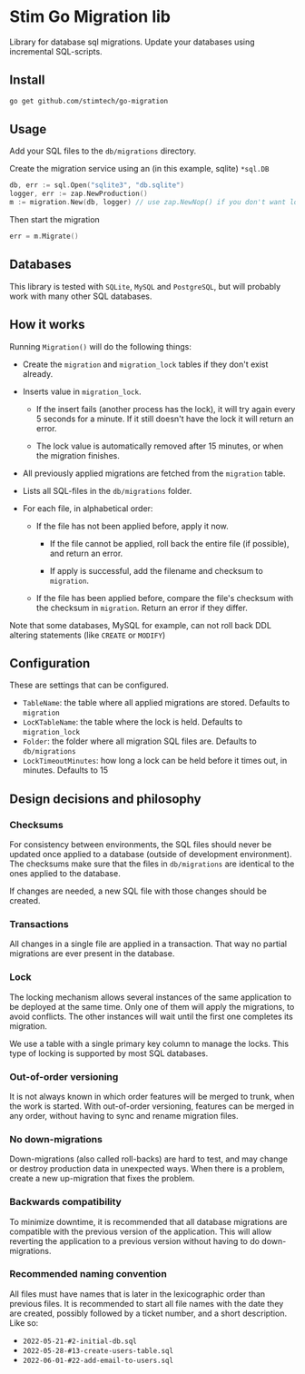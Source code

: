 # Stim Go Migration lib #
Library for database sql migrations. Update your databases using incremental SQL-scripts.

## Install ##
``` bash
go get github.com/stimtech/go-migration
```

## Usage ##
Add your SQL files to the `db/migrations` directory.

Create the migration service using an (in this example, sqlite) `*sql.DB`
``` go
db, err := sql.Open("sqlite3", "db.sqlite")
logger, err := zap.NewProduction()
m := migration.New(db, logger) // use zap.NewNop() if you don't want logs
```
Then start the migration
``` go
err = m.Migrate()
```

## Databases ##
This library is tested with `SQLite`, `MySQL` and `PostgreSQL`, but will probably work with many other SQL databases.

## How it works ##
Running `Migration()` will do the following things:

- Create the `migration` and `migration_lock` tables if they don't exist already.

- Inserts value in `migration_lock`.

  - If the insert fails (another process has the lock), it will try again every 5 seconds for a minute. If it still doesn't have the lock it will return an error.

  - The lock value is automatically removed after 15 minutes, or when the migration finishes.

- All previously applied migrations are fetched from the `migration` table.

- Lists all SQL-files in the `db/migrations` folder.

- For each file, in alphabetical order:
    
  - If the file has not been applied before, apply it now.
        
    - If the file cannot be applied, roll back the entire file (if possible), and return an error.
         
    - If apply is successful, add the filename and checksum to `migration`.
      
  - If the file has been applied before, compare the file's checksum with the checksum in `migration`. Return an error if they differ.

Note that some databases, MySQL for example, can not roll back DDL altering statements (like `CREATE` or `MODIFY`)

## Configuration ##
These are settings that can be configured.
- `TableName`: the table where all applied migrations are stored. Defaults to `migration`
- `LocKTableName`: the table where the lock is held. Defaults to `migration_lock`
- `Folder`: the folder where all migration SQL files are. Defaults to `db/migrations`
- `LockTimeoutMinutes`: how long a lock can be held before it times out, in minutes. Defaults to 15

## Design decisions and philosophy ##

### Checksums ###
For consistency between environments, the SQL files should never be updated once applied to a database (outside of development environment).
The checksums make sure that the files in `db/migrations` are identical to the ones applied to the database.

If changes are needed, a new SQL file with those changes should be created.

### Transactions ###
All changes in a single file are applied in a transaction. That way no partial migrations are ever present in the database.

### Lock ###
The locking mechanism allows several instances of the same application to be deployed at the same time.
Only one of them will apply the migrations, to avoid conflicts.
The other instances will wait until the first one completes its migration.

We use a table with a single primary key column to manage the locks.
This type of locking is supported by most SQL databases.

### Out-of-order versioning ###
It is not always known in which order features will be merged to trunk, when the work is started.
With out-of-order versioning, features can be merged in any order, without having to sync and rename migration files.

### No down-migrations ###
Down-migrations (also called roll-backs) are hard to test, and may change or destroy production data in unexpected ways.
When there is a problem, create a new up-migration that fixes the problem.

### Backwards compatibility ###
To minimize downtime, it is recommended that all database migrations are compatible with the previous version of the application.
This will allow reverting the application to a previous version without having to do down-migrations.

### Recommended naming convention ###
All files must have names that is later in the lexicographic order than previous files. 
It is recommended to start all file names with the date they are created, possibly followed by a ticket number, and a short description.
Like so:

- `2022-05-21-#2-initial-db.sql`
- `2022-05-28-#13-create-users-table.sql`
- `2022-06-01-#22-add-email-to-users.sql`

